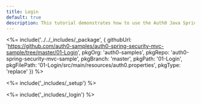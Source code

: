 ```yaml
---
title: Login
default: true
description: This tutorial demonstrates how to use the Auth0 Java Spring Security MVC SDK to add authentication and authorization to your web app
---
```


<%= include('../../_includes/_package', {
githubUrl: 'https://github.com/auth0-samples/auth0-spring-security-mvc-sample/tree/master/01-Login',
pkgOrg: 'auth0-samples',
pkgRepo: 'auth0-spring-security-mvc-sample',
pkgBranch: 'master',
pkgPath: '01-Login',
pkgFilePath: '01-Login/src/main/resources/auth0.properties',
pkgType: 'replace'
}) %>

<%= include('_includes/_setup') %>

<%= include('_includes/_login') %>